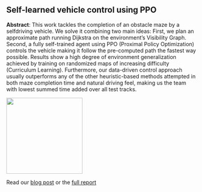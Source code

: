 ## Self-learned vehicle control using PPO

**Abstract**: This work tackles the completion of an obstacle maze by a selfdriving vehicle. We solve it combining two main ideas: First, we plan
an approximate path running Dijkstra on the environment’s Visibility
Graph. Second, a fully self-trained agent using PPO (Proximal Policy
Optimization) controls the vehicle making it follow the pre-computed
path the fastest way possible. Results show a high degree of environment
generalization achieved by training on randomized maps of increasing
difficulty (Curriculum Learning). Furthermore, our data-driven control
approach usually outperforms any of the other heuristic-based methods
attempted in both maze completion time and natural driving feel,
making us the team with lowest summed time added over all test
tracks.

<img src="https://campusai.github.io/_experiments/autonomous_driving/icon.gif" width="200px">

Read our [blog post](https://campusai.github.io/experiments/autonomous_driving) or the [full report](report.pdf)
